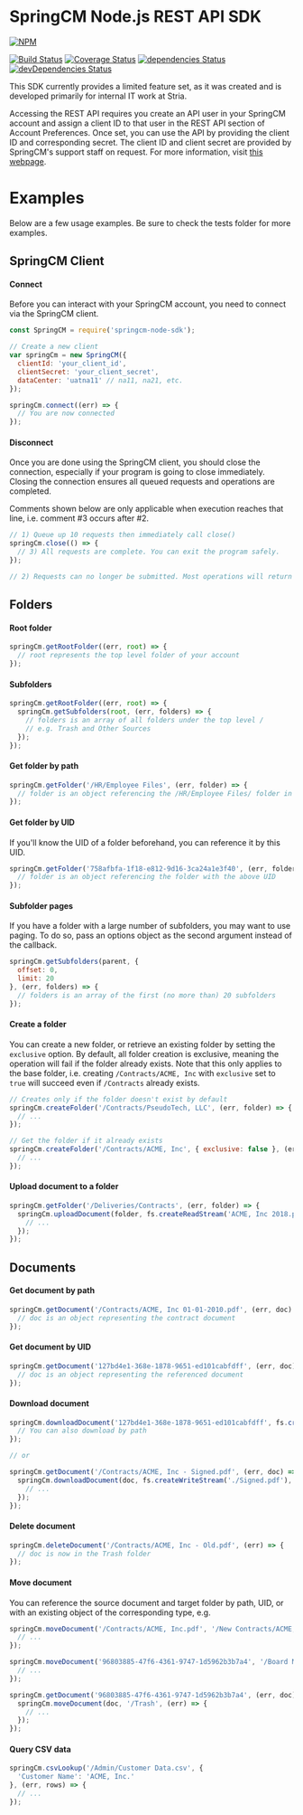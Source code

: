 # SpringCM Node.js REST API SDK

[![NPM](https://nodei.co/npm/springcm-node-sdk.png?downloads=true&downloadRank=true&stars=true)](https://nodei.co/npm/springcm-node-sdk/)

[![Build Status](https://travis-ci.org/paulholden2/springcm-node-sdk.svg?branch=master)](https://travis-ci.org/paulholden2/springcm-node-sdk) [![Coverage Status](https://coveralls.io/repos/github/paulholden2/springcm-node-sdk/badge.svg?branch=master)](https://coveralls.io/github/paulholden2/springcm-node-sdk?branch=master) [![dependencies Status](https://david-dm.org/paulholden2/springcm-node-sdk/status.svg)](https://david-dm.org/paulholden2/springcm-node-sdk) [![devDependencies Status](https://david-dm.org/paulholden2/springcm-node-sdk/dev-status.svg)](https://david-dm.org/paulholden2/springcm-node-sdk?type=dev)

This SDK currently provides a limited feature set, as it was created and is developed primarily for internal IT work at Stria.

Accessing the REST API requires you create an API user in your SpringCM account and assign a client ID to that user in the REST API section of Account Preferences. Once set, you can use the API by providing the client ID and corresponding secret. The client ID and client secret are provided by SpringCM's support staff on request. For more information, visit [this webpage](https://developer.springcm.com/guides/rest-api-authentication).

# Examples

Below are a few usage examples. Be sure to check the tests folder for more
examples.

## SpringCM Client

#### Connect

Before you can interact with your SpringCM account, you need to connect via
the SpringCM client.

```js
const SpringCM = require('springcm-node-sdk');

// Create a new client
var springCm = new SpringCM({
  clientId: 'your_client_id',
  clientSecret: 'your_client_secret',
  dataCenter: 'uatna11' // na11, na21, etc.
});

springCm.connect((err) => {
  // You are now connected
});
```

#### Disconnect

Once you are done using the SpringCM client, you should close the connection,
especially if your program is going to close immediately. Closing the
connection ensures all queued requests and operations are completed.

Comments shown below are only applicable when execution reaches that line,
i.e. comment \#3 occurs after \#2.

```js
// 1) Queue up 10 requests then immediately call close()
springCm.close(() => {
  // 3) All requests are complete. You can exit the program safely.
});

// 2) Requests can no longer be submitted. Most operations will return an error.
```

## Folders

#### Root folder

```js
springCm.getRootFolder((err, root) => {
  // root represents the top level folder of your account
});
```

#### Subfolders

```js
springCm.getRootFolder((err, root) => {
  springCm.getSubfolders(root, (err, folders) => {
    // folders is an array of all folders under the top level /
    // e.g. Trash and Other Sources
  });
});
```

#### Get folder by path

```js
springCm.getFolder('/HR/Employee Files', (err, folder) => {
  // folder is an object referencing the /HR/Employee Files/ folder in SpringCM
});
```

#### Get folder by UID

If you'll know the UID of a folder beforehand, you can reference it by this
UID.

```js
springCm.getFolder('758afbfa-1f18-e812-9d16-3ca24a1e3f40', (err, folder) => {
  // folder is an object referencing the folder with the above UID
});
```

#### Subfolder pages

If you have a folder with a large number of subfolders, you may want to
use paging. To do so, pass an options object as the second argument instead
of the callback.

```js
springCm.getSubfolders(parent, {
  offset: 0,
  limit: 20
}, (err, folders) => {
  // folders is an array of the first (no more than) 20 subfolders
});
```

#### Create a folder

You can create a new folder, or retrieve an existing folder by setting the
`exclusive` option. By default, all folder creation is exclusive, meaning
the operation will fail if the folder already exists. Note that this only
applies to the base folder, i.e. creating `/Contracts/ACME, Inc` with
`exclusive` set to `true` will succeed even if `/Contracts` already exists.

```js
// Creates only if the folder doesn't exist by default
springCm.createFolder('/Contracts/PseudoTech, LLC', (err, folder) => {
  // ...
});

// Get the folder if it already exists
springCm.createFolder('/Contracts/ACME, Inc', { exclusive: false }, (err, folder) => {
  // ...
});
```

#### Upload document to a folder

```js
springCm.getFolder('/Deliveries/Contracts', (err, folder) => {
  springCm.uploadDocument(folder, fs.createReadStream('ACME, Inc 2018.pdf'), (err, doc) => {
    // ...
  });
});
```

## Documents

#### Get document by path

```js
springCm.getDocument('/Contracts/ACME, Inc 01-01-2010.pdf', (err, doc) => {
  // doc is an object representing the contract document
});
```

#### Get document by UID

```js
springCm.getDocument('127bd4e1-368e-1878-9651-ed101cabfdff', (err, doc) => {
  // doc is an object representing the referenced document
});
```

#### Download document

```js
springCm.downloadDocument('127bd4e1-368e-1878-9651-ed101cabfdff', fs.createWriteStream('./Downloaded.pdf'), (err) => {
  // You can also download by path
});

// or

springCm.getDocument('/Contracts/ACME, Inc - Signed.pdf', (err, doc) => {
  springCm.downloadDocument(doc, fs.createWriteStream('./Signed.pdf'), (err) => {
    // ...
  });
});
```

#### Delete document

```js
springCm.deleteDocument('/Contracts/ACME, Inc - Old.pdf', (err) => {
  // doc is now in the Trash folder
});
```

#### Move document

You can reference the source document and target folder by path, UID, or
with an existing object of the corresponding type, e.g.

```js
springCm.moveDocument('/Contracts/ACME, Inc.pdf', '/New Contracts/ACME, Inc/', (err) => {
  // ...
});

springCm.moveDocument('96803885-47f6-4361-9747-1d5962b3b7a4', '/Board Minutes', (err) => {
  // ...
});

springCm.getDocument('96803885-47f6-4361-9747-1d5962b3b7a4', (err, doc) => {
  springCm.moveDocument(doc, '/Trash', (err) => {
    // ...
  });
});
```

#### Query CSV data

```js
springCm.csvLookup('/Admin/Customer Data.csv', {
  'Customer Name': 'ACME, Inc.'
}, (err, rows) => {
  // ...
});
```
